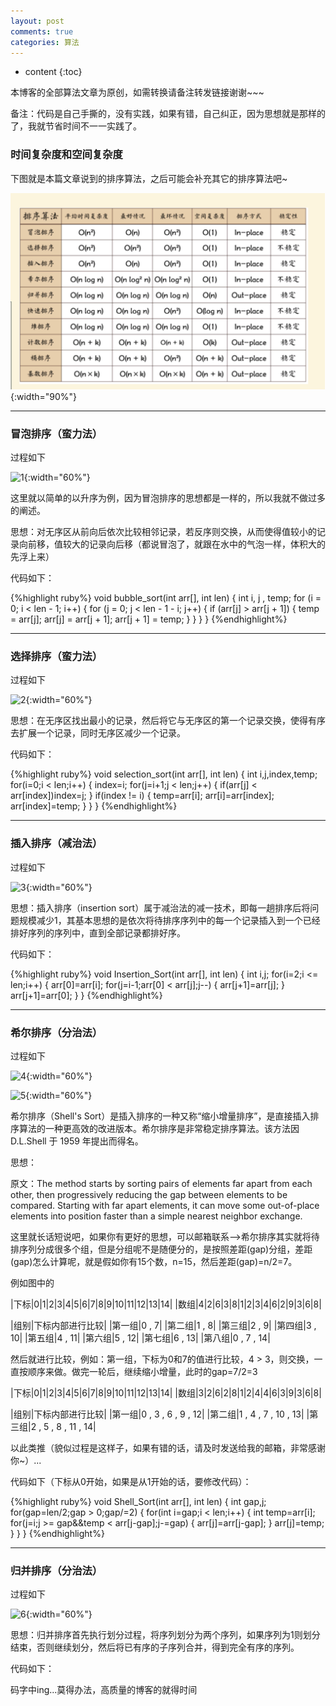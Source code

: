 ```yaml
---
layout: post
comments: true
categories: 算法
---
```


* content
{:toc}

本博客的全部算法文章为原创，如需转换请备注转发链接谢谢~~~

备注：代码是自己手撕的，没有实践，如果有错，自己纠正，因为思想就是那样的了，我就节省时间不一一实践了。

### 时间复杂度和空间复杂度

下图就是本篇文章说到的排序算法，之后可能会补充其它的排序算法吧~
<br>

![avatar](/static/img/sort.jpg){:width="90%"}

---

### 冒泡排序（蛮力法）

过程如下

![1](/static/img/sorts/1.gif){:width="60%"}


这里就以简单的以升序为例，因为冒泡排序的思想都是一样的，所以我就不做过多的阐述。

思想：对无序区从前向后依次比较相邻记录，若反序则交换，从而使得值较小的记录向前移，值较大的记录向后移（都说冒泡了，就跟在水中的气泡一样，体积大的先浮上来）

代码如下：

{%highlight ruby%}
void bubble_sort(int arr[], int len)
{
    int i, j , temp;
    for (i = 0; i < len - 1; i++)
    {
        for (j = 0; j < len - 1 - i; j++)
        {
            if (arr[j] > arr[j + 1])
            {
                temp = arr[j];
                arr[j] = arr[j + 1];
                arr[j + 1] = temp;
            }
        }
    }
}
{%endhighlight%}

---

### 选择排序（蛮力法）

过程如下

![2](/static/img/sorts/2.gif){:width="60%"}

思想：在无序区找出最小的记录，然后将它与无序区的第一个记录交换，使得有序去扩展一个记录，同时无序区减少一个记录。

代码如下：

{%highlight ruby%}
void selection_sort(int arr[], int len)
{
    int i,j,index,temp;
    for(i=0;i < len;i++)
    {
        index=i;
        for(j=i+1;j < len;j++)
        {
            if(arr[j] < arr[index])index=j;
        }
        if(index != i)
        {
            temp=arr[i];
            arr[i]=arr[index];
            arr[index]=temp;
        }
    }
}
{%endhighlight%}

---

### 插入排序（减治法）

过程如下

![3](/static/img/sorts/3.gif){:width="60%"}

思想：插入排序（insertion sort）属于减治法的减一技术，即每一趟排序后将问题规模减少1，其基本思想的是依次将待排序序列中的每一个记录插入到一个已经排好序列的序列中，直到全部记录都排好序。

代码如下：

{%highlight ruby%}
void Insertion_Sort(int arr[], int len)
{
    int i,j;
    for(i=2;i <= len;i++)
    {
        arr[0]=arr[i];
        for(j=i-1;arr[0] < arr[j];j--)
        {
            arr[j+1]=arr[j];
        }
        arr[j+1]=arr[0];
    }
}
{%endhighlight%}

---

### 希尔排序（分治法）

过程如下

![4](/static/img/sorts/4.gif){:width="60%"}

![5](/static/img/sorts/5.gif){:width="60%"}

希尔排序（Shell's Sort）是插入排序的一种又称“缩小增量排序”，是直接插入排序算法的一种更高效的改进版本。希尔排序是非常稳定排序算法。该方法因 D.L.Shell 于 1959 年提出而得名。

思想：

原文：The method starts by sorting pairs of elements far apart from each other, then progressively reducing the gap between elements to be compared. Starting with far apart elements, it can move some out-of-place elements into position faster than a simple nearest neighbor exchange.

这里就长话短说吧，如果你有更好的思想，可以邮箱联系-->希尔排序其实就将待排序列分成很多个组，但是分组呢不是随便分的，是按照差距(gap)分组，差距(gap)怎么计算呢，就是假如你有15个数，n=15，然后差距(gap)=n/2=7。

例如图中的

|下标|0|1|2|3|4|5|6|7|8|9|10|11|12|13|14|
|数组|4|2|6|3|8|1|2|3|4|6|2|9|3|6|8|

|组别|下标内部进行比较|
|第一组|0 , 7|
|第二组|1 , 8|
|第三组|2 , 9|
|第四组|3 , 10|
|第五组|4 , 11|
|第六组|5 , 12|
|第七组|6 , 13|
|第八组|0 , 7 , 14|

然后就进行比较，例如：第一组，下标为0和7的值进行比较，4 > 3，则交换，一直按顺序来做。做完一轮后，继续缩小增量，此时的gap=7/2=3

|下标|0|1|2|3|4|5|6|7|8|9|10|11|12|13|14|
|数组|3|2|6|2|8|1|2|4|4|6|3|9|3|6|8|

|组别|下标内部进行比较|
|第一组|0 , 3 , 6 , 9 , 12|
|第二组|1 , 4 , 7 , 10 , 13|
|第三组|2 , 5 , 8 , 11 , 14| 

以此类推（貌似过程是这样子，如果有错的话，请及时发送给我的邮箱，非常感谢你~）...

代码如下（下标从0开始，如果是从1开始的话，要修改代码）：

{%highlight ruby%}
void Shell_Sort(int arr[], int len)
{
    int gap,j;
    for(gap=len/2;gap > 0;gap/=2)
    {
        for(int i=gap;i < len;i++)
        {
            int temp=arr[i];
            for(j=i;j >= gap&&temp < arr[j-gap];j-=gap)
            {
                arr[j]=arr[j-gap];
            }
            arr[j]=temp;
        }
    }
}
{%endhighlight%}

---

### 归并排序（分治法）

过程如下

![6](/static/img/sorts/6.gif){:width="60%"}

思想：归并排序首先执行划分过程，将序列划分为两个序列，如果序列为1则划分结束，否则继续划分，然后将已有序的子序列合并，得到完全有序的序列。

代码如下：

码字中ing...莫得办法，高质量的博客的就得时间
